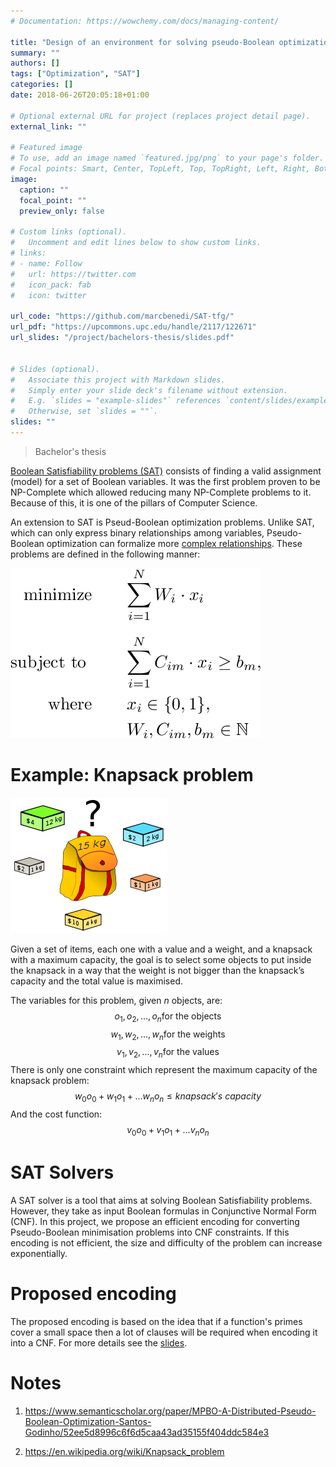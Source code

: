 ```yaml
---
# Documentation: https://wowchemy.com/docs/managing-content/

title: "Design of an environment for solving pseudo-Boolean optimization problems"
summary: ""
authors: []
tags: ["Optimization", "SAT"]
categories: []
date: 2018-06-26T20:05:18+01:00

# Optional external URL for project (replaces project detail page).
external_link: ""

# Featured image
# To use, add an image named `featured.jpg/png` to your page's folder.
# Focal points: Smart, Center, TopLeft, Top, TopRight, Left, Right, BottomLeft, Bottom, BottomRight.
image:
  caption: ""
  focal_point: ""
  preview_only: false

# Custom links (optional).
#   Uncomment and edit lines below to show custom links.
# links:
# - name: Follow
#   url: https://twitter.com
#   icon_pack: fab
#   icon: twitter

url_code: "https://github.com/marcbenedi/SAT-tfg/"
url_pdf: "https://upcommons.upc.edu/handle/2117/122671"
url_slides: "/project/bachelors-thesis/slides.pdf"


# Slides (optional).
#   Associate this project with Markdown slides.
#   Simply enter your slide deck's filename without extension.
#   E.g. `slides = "example-slides"` references `content/slides/example-slides.md`.
#   Otherwise, set `slides = ""`.
slides: ""
---
```


> Bachelor's thesis


[Boolean Satisfiability problems (SAT)](https://en.wikipedia.org/wiki/Boolean_satisfiability_problem) consists of finding a valid assignment (model) for a set of Boolean variables. It was the first problem proven to be NP-Complete which allowed reducing many NP-Complete problems to it. Because of this, it is one of the pillars of Computer Science. 

An extension to SAT is Pseud-Boolean optimization problems. Unlike SAT, which can only express binary relationships among variables, Pseudo-Boolean optimization can formalize more [complex relationships](https://en.wikipedia.org/wiki/Pseudo-Boolean_function). These problems are defined in the following manner:

![TODO](pb_formula.png "Pseudo-Boolean Optimization formulation. Figure source: MPBO A Distributed Pseudo-Boolean Optimization Solver [[1]](https://www.semanticscholar.org/paper/MPBO-A-Distributed-Pseudo-Boolean-Optimization-Santos-Godinho/52ee5d8996c6f6d5caa43ad35155f404ddc584e3)")


# Example: Knapsack problem

![TODO](250px-Knapsack.svg.png "Source [[2]](https://en.wikipedia.org/wiki/Knapsack_problem)")

Given a set of items, each one with a value and a weight, and a knapsack with a maximum capacity, the goal is to select some objects to put inside the knapsack in a way that the weight is not bigger than the knapsack’s capacity and the total value is maximised.

The variables for this problem, given $n$ objects, are:
$$o_1, o_2, \ldots , o_n \text{for the objects}$$
$$w_1, w_2, \ldots , w_n \text{for the weights}$$
$$v_1, v_2, \ldots , v_n \text{for the values}$$
There is only one constraint which represent the maximum capacity of the knapsack problem:
$$w_0 o_0 + w_1 o_1+  \ldots w_n o_n \leq knapsack's \ capacity$$
And the cost function:
$$v_0 o_0 + v_1 o_1+  \ldots v_n o_n $$

# SAT Solvers
A SAT solver is a tool that aims at solving Boolean Satisfiability problems. However, they take as input Boolean formulas in Conjunctive Normal Form (CNF). 
In this project, we propose an efficient encoding for converting Pseudo-Boolean minimisation problems into CNF constraints. If this encoding is not efficient, the size and difficulty of the problem can increase exponentially.

# Proposed encoding

The proposed encoding is based on the idea that if a function's primes cover a small space then a lot of clauses will be required when encoding it into a CNF. 
For more details see the [slides](/project/tfg/slides.pdf). 

# Notes

1. https://www.semanticscholar.org/paper/MPBO-A-Distributed-Pseudo-Boolean-Optimization-Santos-Godinho/52ee5d8996c6f6d5caa43ad35155f404ddc584e3

2. https://en.wikipedia.org/wiki/Knapsack_problem

